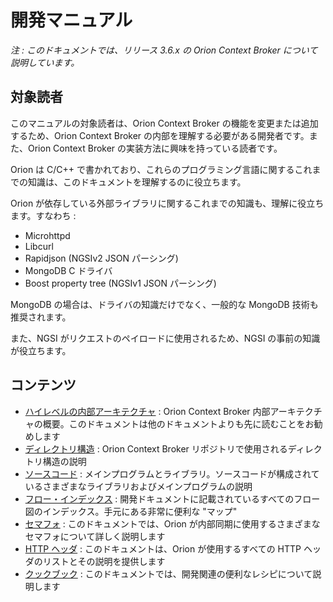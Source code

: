 # <a name="top"></a>開発マニュアル

*注 : このドキュメントでは、リリース 3.6.x の Orion Context Broker について説明しています。*

## 対象読者

このマニュアルの対象読者は、Orion Context Broker の機能を変更または追加するため、Orion Context Broker の内部を理解する必要がある開発者です。また、Orion Context Broker の実装方法に興味を持っている読者です。

Orion は C/C++ で書かれており、これらのプログラミング言語に関するこれまでの知識は、このドキュメントを理解するのに役立ちます。

Orion が依存している外部ライブラリに関するこれまでの知識も、理解に役立ちます。すなわち : 

* Microhttpd
* Libcurl
* Rapidjson (NGSIv2 JSON パーシング)
* MongoDB C ドライバ
* Boost property tree (NGSIv1 JSON パーシング)

MongoDB の場合は、ドライバの知識だけでなく、一般的な MongoDB 技術も推奨されます。

また、NGSI がリクエストのペイロードに使用されるため、NGSI の事前の知識が役立ちます。

## コンテンツ

* [ハイレベルの内部アーキテクチャ](architecture.md) : Orion Context Broker 内部アーキテクチャの概要。このドキュメントは他のドキュメントよりも先に読むことをお勧めします
* [ディレクトリ構造](directoryStructure.md) : Orion Context Broker リポジトリで使用されるディレクトリ構造の説明
* [ソースコード](sourceCode.md) : メインプログラムとライブラリ。ソースコードが構成されているさまざまなライブラリおよびメインプログラムの説明
* [フロー・インデックス](flowsIndex.md) : 開発ドキュメントに記載されているすべてのフロー図のインデックス。手元にある非常に便利な "マップ"
* [セマフォ](semaphores.md) : このドキュメントでは、Orion が内部同期に使用するさまざまなセマフォについて詳しく説明します
* [HTTP ヘッダ](httpHeaders.md) : このドキュメントは、Orion が使用するすべての HTTP ヘッダのリストとその説明を提供します
* [クックブック](cookbook.md) : このドキュメントでは、開発関連の便利なレシピについて説明します
